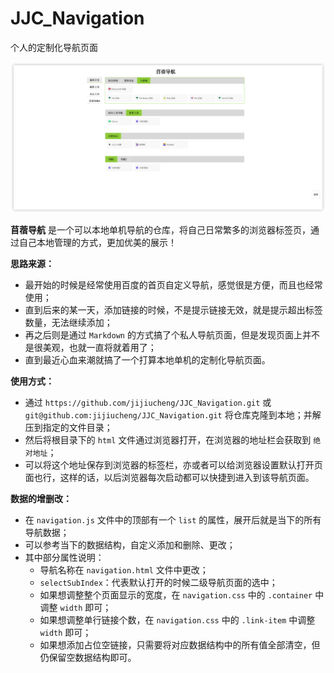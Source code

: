 # JJC_Navigation

个人的定制化导航页面

![效果图](screenshot_01.png)

**苜蓿导航** 是一个可以本地单机导航的仓库，将自己日常繁多的浏览器标签页，通过自己本地管理的方式，更加优美的展示！

**思路来源：**

- 最开始的时候是经常使用百度的首页自定义导航，感觉很是方便，而且也经常使用；
- 直到后来的某一天，添加链接的时候，不是提示链接无效，就是提示超出标签数量，无法继续添加；
- 再之后则是通过 `Markdown` 的方式搞了个私人导航页面，但是发现页面上并不是很美观，也就一直将就着用了；
- 直到最近心血来潮就搞了一个打算本地单机的定制化导航页面。

**使用方式：**

- 通过 `https://github.com/jijiucheng/JJC_Navigation.git` 或 `git@github.com:jijiucheng/JJC_Navigation.git` 将仓库克隆到本地；并解压到指定的文件目录；
- 然后将根目录下的 `html` 文件通过浏览器打开，在浏览器的地址栏会获取到 `绝对地址`；
- 可以将这个地址保存到浏览器的标签栏，亦或者可以给浏览器设置默认打开页面也行，这样的话，以后浏览器每次启动都可以快捷到进入到该导航页面。

**数据的增删改：**

- 在 `navigation.js` 文件中的顶部有一个 `list` 的属性，展开后就是当下的所有导航数据；
- 可以参考当下的数据结构，自定义添加和删除、更改；
- 其中部分属性说明：
  - 导航名称在 `navigation.html` 文件中更改；
  - `selectSubIndex`：代表默认打开的时候二级导航页面的选中；
  - 如果想调整整个页面显示的宽度，在 `navigation.css` 中的 `.container` 中调整 `width` 即可；
  - 如果想调整单行链接个数，在 `navigation.css` 中的 `.link-item` 中调整 `width` 即可；
  - 如果想添加占位空链接，只需要将对应数据结构中的所有值全部清空，但仍保留空数据结构即可。
